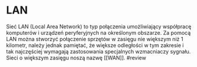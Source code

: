 # LAN
Sieć LAN (Local Area Network) to typ połączenia umożliwiający współpracę komputerów i urządzeń peryferyjnych na określonym obszarze. Za pomocą LAN można stworzyć połączenie sprzętów w zasięgu nie większym niż 1 kilometr, należy jednak pamiętać, że większe odległości w tym zakresie i tak najczęściej wymagają zastosowania specjalnych wzmacniaczy sygnału. Sieci o większym zasięgu noszą nazwę [[WAN]].
#review